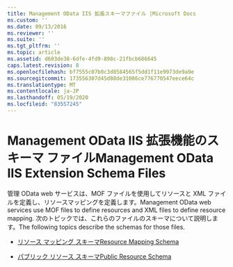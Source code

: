 ```yaml
---
title: Management OData IIS 拡張スキーマファイル |Microsoft Docs
ms.custom: ''
ms.date: 09/13/2016
ms.reviewer: ''
ms.suite: ''
ms.tgt_pltfrm: ''
ms.topic: article
ms.assetid: d603de38-6dfe-4fd9-898c-21fbcb686645
caps.latest.revision: 8
ms.openlocfilehash: bf7555c07b0c3d8584565f5dd1f11e9973de9a9e
ms.sourcegitcommit: 173556307d45d88de31086ce776770547eece64c
ms.translationtype: MT
ms.contentlocale: ja-JP
ms.lasthandoff: 05/19/2020
ms.locfileid: "83557245"
---
```

# <a name="management-odata-iis-extension-schema-files"></a><span data-ttu-id="fb681-102">Management OData IIS 拡張機能のスキーマ ファイル</span><span class="sxs-lookup"><span data-stu-id="fb681-102">Management OData IIS Extension Schema Files</span></span>

<span data-ttu-id="fb681-103">管理 OData web サービスは、MOF ファイルを使用してリソースと XML ファイルを定義し、リソースマッピングを定義します。</span><span class="sxs-lookup"><span data-stu-id="fb681-103">Management OData web services use MOF files to define resources and XML files to define resource mapping.</span></span> <span data-ttu-id="fb681-104">次のトピックでは、これらのファイルのスキーマについて説明します。</span><span class="sxs-lookup"><span data-stu-id="fb681-104">The following topics describe the schemas for those files.</span></span>

- [<span data-ttu-id="fb681-105">リソース マッピング スキーマ</span><span class="sxs-lookup"><span data-stu-id="fb681-105">Resource Mapping Schema</span></span>](./resource-mapping-schema.md)

- [<span data-ttu-id="fb681-106">パブリック リソース スキーマ</span><span class="sxs-lookup"><span data-stu-id="fb681-106">Public Resource Schema</span></span>](./public-resource-schema.md)
